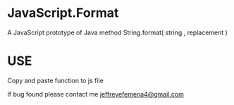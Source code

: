 # JavaScript.Format
A JavaScript prototype of Java method String.format( string , replacement )


# USE
 Copy and paste function to js file


 If bug found please contact me jeffreyefemena4@gmail.com
